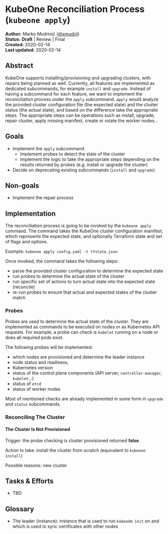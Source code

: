 # KubeOne Reconciliation Process (`kubeone apply`)

**Author:** Marko Mudrinić ([@xmudrii](https://github.com/xmudrii))  
**Status:** **Draft** | Review | Final  
**Created:** 2020-02-14  
**Last updated:** 2020-02-14

## Abstract

KubeOne supports installing/provisioning and upgrading clusters, with repairs being
planned as well. Currently, all features are implemented as dedicated subcommands,
for example `install` and `upgrade`. Instead of having a subcommand for each feature,
we want to implement the reconciliation process under the `apply` subcommand. `apply`
would analyze the provided cluster configuration file (the expected state) and the cluster
status (the actual state), and based on the difference take the appropriate steps.
The appropriate steps can be operations such as install, upgrade, repair cluster,
apply missing manifest, create or rotate the worker nodes...

## Goals

* Implement the `apply` subcommand
  * Implement probes to detect the state of the cluster
  * Implement the logic to take the appropriate steps depending on
  the results returned by probes (e.g. install or upgrade the cluster)
* Decide on deprecating existing subcommands (`install` and `upgrade`)

## Non-goals

* Implement the repair process

## Implementation

The reconciliation process is going to be invoked by the `kubeone apply` command.
The command takes the KubeOne cluster configuration manifest, which represents the
expected state, and optionally Terraform state and set of flags and options.

Example: `kubeone apply config.yaml -t tfstate.json`

Once invoked, the command takes the following steps:
* parse the provided cluster configuration to determine the expected state
* run probes to determine the actual state of the cluster
* run specific set of actions to turn actual state into the expected state (reconcile)
* re-run probes to ensure that actual and expected states of the cluster match

### Probes

Probes are used to determine the actual state of the cluster. They are implemented
as commands to be executed on nodes or as Kubernetes API requests. For example, a 
probe can check is `kubelet` running on a node or does all required pods exist.

The following probes will be implemented:
* which nodes are provisioned and determine the leader instance
* node status and readiness,
* Kubernetes version
* status of the control plane components (API server, `controller-manager`, `kubelet`...)
* status of `etcd`
* status of worker nodes

Most of mentioned checks are already implemented in some form in `upgrade` and
`status` subcommands.

### Reconciling The Cluster

#### The Cluster Is Not Provisioned

Trigger: the probe checking is cluster provisioned returned **false**.

Action to take: install the cluster from scratch (equivalent to `kubeone install`)

Possible reasons: new cluster

## Tasks & Efforts

* TBD

## Glossary

* The leader (instance): instance that is used to run `kubeadm init` on and which is used to sync certificates with other nodes
